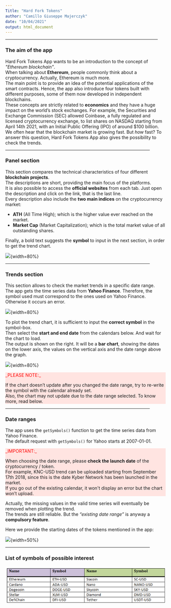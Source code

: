 ```yaml
---
Title: "Hard Fork Tokens"
author: "Camillo Giuseppe Majerczyk"
date: "10/04/2021"
output: html_document
---
```


<hr align="center" size="4px" width="95%">

### The aim of the app
Hard Fork Tokens App wants to be an introduction to the concept of *"Ethereum blockchain"*. <br> When talking about **Ethereum**, people commonly think about a cryptocurrency. Actually, Ethereum is much more. <br>
The main point is to provide an idea of the potential applications of the smart contracts. Hence, the app also introduce four tokens built with different purposes, some of them now developed in independent blockchains. <br>
These concepts are strictly related to **economics** and they have a huge impact on the world’s stock exchanges. For example, the Securities and Exchange Commission (SEC) allowed Coinbase, a fully regulated and licensed cryptocurrency exchange, to list shares on NASDAQ starting from April 14th 2021, with an Initial Public Offering (IPO) of around $100 billion. <br>
We often hear that the blockchain market is growing fast. But *how* fast? To answer this question, Hard Fork Tokens App also gives the possibility to check the trends. <br>

<hr align="center" size="4px" width="90%">

### Panel section
This section compares the technical characteristics of four different **blockchain projects**. <br>
The descriptions are short, providing the main focus of the platforms. <br> It is also possible to access the **official websites** from each tab. Just open the description and click on the link, that is the last line. <br>
Every description also include the **two main indices** on the cryptocurrency market:

* **ATH** (All Time High); which is the higher value ever reached on the market.
* **Market Cap** (Market Capitalization); which is the total market value of all outstanding shares.

Finally, a bold text suggests the **symbol** to input in the next section, in order to get the trend chart. <br>

![](C:\Users\Standard\Desktop\HardForkTokens\www\descriptiondiv.png){width=80%}

<hr align="center" size="4px" width="90%">

### Trends section
This section allows to check the market trends in a specific date range. <br>
The app gets the time series data from **Yahoo Finance**. Therefore, the symbol used must correspond to the ones used on Yahoo Finance. Otherwise it occurs an error.

![](C:\Users\Standard\Desktop\HardForkTokens\www\errortrend.png){width=80%}

To plot the trend chart, it is sufficient to input the **correct symbol** in the symbol-box. <br>
Then select the **start and end date** from the calendars below. And wait for the chart to load. <br>
The output is shown on the right. It will be a **bar chart**, showing the dates on the lower axis, the values on the vertical axis and the date range above the graph. <br>

![](C:\Users\Standard\Desktop\HardForkTokens\www\exchart.png){width=80%}

<div style= "background-color: MistyRose">

<p style="color:red">
_PLEASE NOTE:_
</p>

If the chart doesn’t update after you changed the date range, try to re-write the symbol with the calendar already set. <br>
Also, the chart may not update due to the date range selected. To know more, read below.
</div>

<hr align="center" size="4px" width="90%">

### Date ranges
The app uses the `getSymbols()`  function to get the time series data from Yahoo Finance. <br>
The default request with `getSymbols()` for Yahoo starts at 2007-01-01.

<div style= "background-color: MistyRose">
<p style="color:red">
_IMPORTANT:_
</p>

When choosing the date range, please **check the launch date** of the cryptocurrency / token. <br>
For example, KNC-USD trend can be uploaded starting from September 17th 2018, since this is the date Kyber Network has been launched in the market. <br>
If you go out of the existing calendar, it won't display an error but the chart won’t upload.
</div>

Actually, the missing values in the valid time series  will eventually be removed when plotting the trend. <br>
The trends are still reliable. But the *“existing date range”* is anyway a **compulsory feature**.


Here we provide the starting dates of the tokens mentioned in the app: 

![](C:\Users\Standard\Desktop\HardForkTokens\www\dateranges.png){width=50%}

<hr align="center" size="4px" width="90%">

### List of symbols of possible interest

![](HardForkTokens/www/tablesymbols.png)

